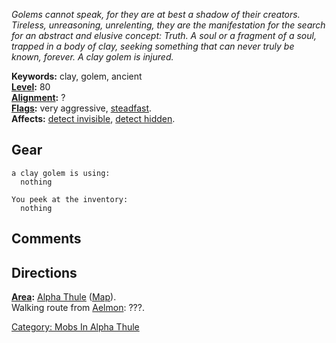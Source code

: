 *Golems cannot speak, for they are at best a shadow of their creators.
Tireless, unreasoning, unrelenting, they are the manifestation for the
search for an abstract and elusive concept: Truth. A soul or a fragment
of a soul, trapped in a body of clay, seeking something that can never
truly be known, forever. A clay golem is injured.*

**Keywords:** clay, golem, ancient  
**[Level](Level.md "wikilink"):** 80  
**[Alignment](Alignment.md "wikilink"):** ?  
**[Flags](:Category:_Mob_Types.md "wikilink"):** very aggressive,
[steadfast](Sentinel_Mobs.md "wikilink").  
**Affects:** [detect invisible](Detect_Invis.md "wikilink"), [detect
hidden](Detect_Hidden.md "wikilink").  

## Gear

`a clay golem is using:`  
`  nothing`

`You peek at the inventory:`  
`  nothing`

## Comments

## Directions

**[Area](:Category:_Areas.md "wikilink"):** [Alpha
Thule](:Category:_Alpha_Thule.md "wikilink")
([Map](Alpha_Thule_Map.md "wikilink")).  
Walking route from [Aelmon](Aelmon.md "wikilink"): ???.  

[Category: Mobs In Alpha
Thule](Category:_Mobs_In_Alpha_Thule "wikilink")
